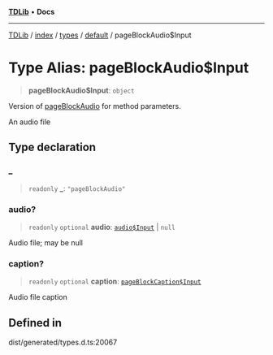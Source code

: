 [**TDLib**](../../../../../../README.md) • **Docs**

***

[TDLib](../../../../../../modules.md) / [index](../../../../../README.md) / [types](../../../README.md) / [default](../README.md) / pageBlockAudio$Input

# Type Alias: pageBlockAudio$Input

> **pageBlockAudio$Input**: `object`

Version of [pageBlockAudio](pageBlockAudio.md) for method parameters.

An audio file

## Type declaration

### \_

> `readonly` **\_**: `"pageBlockAudio"`

### audio?

> `readonly` `optional` **audio**: [`audio$Input`](audio$Input-1.md) \| `null`

Audio file; may be null

### caption?

> `readonly` `optional` **caption**: [`pageBlockCaption$Input`](pageBlockCaption$Input-1.md)

Audio file caption

## Defined in

dist/generated/types.d.ts:20067
